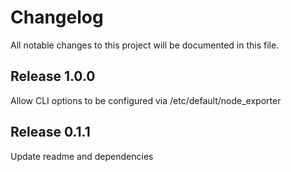 # Changelog

All notable changes to this project will be documented in this file.

## Release 1.0.0

Allow CLI options to be configured via /etc/default/node_exporter

## Release 0.1.1

Update readme and dependencies

